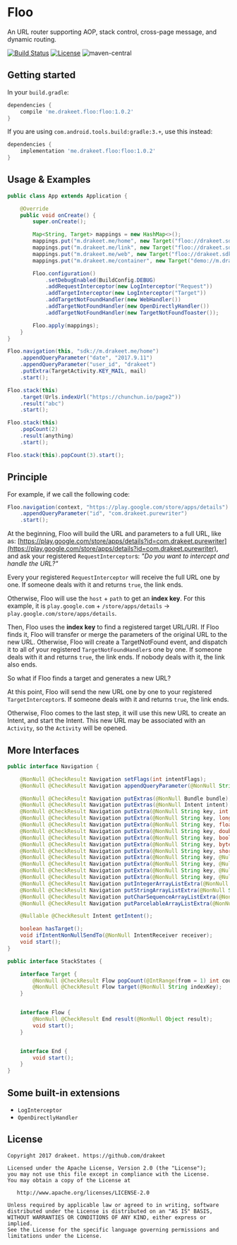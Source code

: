 # Floo

An URL router supporting AOP, stack control, cross-page message, and dynamic routing.

[![Build Status](https://travis-ci.org/drakeet/Floo.svg)](https://travis-ci.org/drakeet/Floo)
[![License](https://img.shields.io/badge/license-Apache%202.0-blue.svg)](https://github.com/drakeet/Floo/blob/master/LICENSE)
![maven-central](https://img.shields.io/maven-central/v/me.drakeet.floo/floo.svg)

## Getting started

In your `build.gradle`:

```groovy
dependencies {
    compile 'me.drakeet.floo:floo:1.0.2'
}
```

If you are using `com.android.tools.build:gradle:3.+`, use this instead:

```groovy
dependencies {
    implementation 'me.drakeet.floo:floo:1.0.2'
}
```

## Usage & Examples

```java
public class App extends Application {

    @Override
    public void onCreate() {
        super.onCreate();

        Map<String, Target> mappings = new HashMap<>();
        mappings.put("m.drakeet.me/home", new Target("floo://drakeet.sdk/target"));
        mappings.put("m.drakeet.me/link", new Target("floo://drakeet.sdk/target"));
        mappings.put("m.drakeet.me/web", new Target("floo://drakeet.sdk/web"));
        mappings.put("m.drakeet.me/container", new Target("demo://m.drakeet.me/container"));

        Floo.configuration()
            .setDebugEnabled(BuildConfig.DEBUG)
            .addRequestInterceptor(new LogInterceptor("Request"))
            .addTargetInterceptor(new LogInterceptor("Target"))
            .addTargetNotFoundHandler(new WebHandler())
            .addTargetNotFoundHandler(new OpenDirectlyHandler())
            .addTargetNotFoundHandler(new TargetNotFoundToaster());

        Floo.apply(mappings);
    }
}
```

```java
Floo.navigation(this, "sdk://m.drakeet.me/home")
    .appendQueryParameter("date", "2017.9.11")
    .appendQueryParameter("user_id", "drakeet")
    .putExtra(TargetActivity.KEY_MAIL, mail)
    .start();
```

```java
Floo.stack(this)
    .target(Urls.indexUrl("https://chunchun.io/page2"))
    .result("abc")
    .start();
```

```java
Floo.stack(this)
    .popCount(2)
    .result(anything)
    .start();
```

```java
Floo.stack(this).popCount(3).start();
```

## Principle

For example, if we call the following code:

```java
Floo.navigation(context, "https://play.google.com/store/apps/details")
    .appendQueryParameter("id", "com.drakeet.purewriter")
    .start();
```

At the beginning, Floo will build the URL and parameters to a full URL, like as: [https://play.google.com/store/apps/details?id=com.drakeet.purewriter](https://play.google.com/store/apps/details?id=com.drakeet.purewriter), and ask your registered `RequestInterceptor`s: _"Do you want to intercept and handle the URL?"_

Every your registered `RequestInterceptor` will receive the full URL one by one. If someone deals with it and returns `true`, the link ends.

Otherwise, Floo will use the `host` + `path` to get an **index key**. For this example, it is `play.google.com` + `/store/apps/details` -> `play.google.com/store/apps/details`.

Then, Floo uses the **index key** to find a registered target URL/URI. If Floo finds it, Floo will transfer or merge the parameters of the original URL to the new URL. Otherwise, Floo will create a TargetNotFound event, and dispatch it to all of your registered `TargetNotFoundHandler`s one by one. If someone deals with it and returns `true`, the link ends. If nobody deals with it, the link also ends.

So what if Floo finds a target and generates a new URL? 

At this point, Floo will send the new URL one by one to your registered `TargetInterceptor`s. If someone deals with it and returns `true`, the link ends. 

Otherwise, Floo comes to the last step, it will use this new URL to create an Intent, and start the Intent. This new URL may be associated with an `Activity`, so the `Activity` will be opened.


## More Interfaces

```java
public interface Navigation {

    @NonNull @CheckResult Navigation setFlags(int intentFlags);
    @NonNull @CheckResult Navigation appendQueryParameter(@NonNull String key, @NonNull String value);

    @NonNull @CheckResult Navigation putExtras(@NonNull Bundle bundle);
    @NonNull @CheckResult Navigation putExtras(@NonNull Intent intent);
    @NonNull @CheckResult Navigation putExtra(@NonNull String key, int value);
    @NonNull @CheckResult Navigation putExtra(@NonNull String key, long value);
    @NonNull @CheckResult Navigation putExtra(@NonNull String key, float value);
    @NonNull @CheckResult Navigation putExtra(@NonNull String key, double value);
    @NonNull @CheckResult Navigation putExtra(@NonNull String key, boolean value);
    @NonNull @CheckResult Navigation putExtra(@NonNull String key, byte value);
    @NonNull @CheckResult Navigation putExtra(@NonNull String key, short value);
    @NonNull @CheckResult Navigation putExtra(@NonNull String key, @Nullable String value);
    @NonNull @CheckResult Navigation putExtra(@NonNull String key, @Nullable CharSequence value);
    @NonNull @CheckResult Navigation putExtra(@NonNull String key, @Nullable Parcelable value);
    @NonNull @CheckResult Navigation putExtra(@NonNull String key, @Nullable Serializable value);
    @NonNull @CheckResult Navigation putIntegerArrayListExtra(@NonNull String name, @NonNull ArrayList<Integer> value);
    @NonNull @CheckResult Navigation putStringArrayListExtra(@NonNull String name, @NonNull ArrayList<String> value);
    @NonNull @CheckResult Navigation putCharSequenceArrayListExtra(@NonNull String name, @NonNull ArrayList<CharSequence> value);
    @NonNull @CheckResult Navigation putParcelableArrayListExtra(@NonNull String name, @NonNull ArrayList<? extends Parcelable> value);

    @Nullable @CheckResult Intent getIntent();

    boolean hasTarget();
    void ifIntentNonNullSendTo(@NonNull IntentReceiver receiver);
    void start();
}
```

```java
public interface StackStates {

    interface Target {
        @NonNull @CheckResult Flow popCount(@IntRange(from = 1) int count);
        @NonNull @CheckResult Flow target(@NonNull String indexKey);
    }


    interface Flow {
        @NonNull @CheckResult End result(@NonNull Object result);
        void start();
    }


    interface End {
        void start();
    }
}
```

## Some built-in extensions

- `LogInterceptor`
- `OpenDirectlyHandler`


License
-------

    Copyright 2017 drakeet. https://github.com/drakeet

    Licensed under the Apache License, Version 2.0 (the "License");
    you may not use this file except in compliance with the License.
    You may obtain a copy of the License at

       http://www.apache.org/licenses/LICENSE-2.0

    Unless required by applicable law or agreed to in writing, software
    distributed under the License is distributed on an "AS IS" BASIS,
    WITHOUT WARRANTIES OR CONDITIONS OF ANY KIND, either express or implied.
    See the License for the specific language governing permissions and
    limitations under the License.